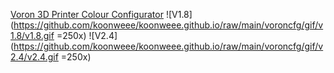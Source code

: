 [Voron 3D Printer Colour Configurator](https://koonweee.github.io/voroncfg/)
![V1.8](https://github.com/koonweee/koonweee.github.io/raw/main/voroncfg/gif/v1.8/v1.8.gif =250x)
![V2.4](https://github.com/koonweee/koonweee.github.io/raw/main/voroncfg/gif/v2.4/v2.4.gif =250x)
